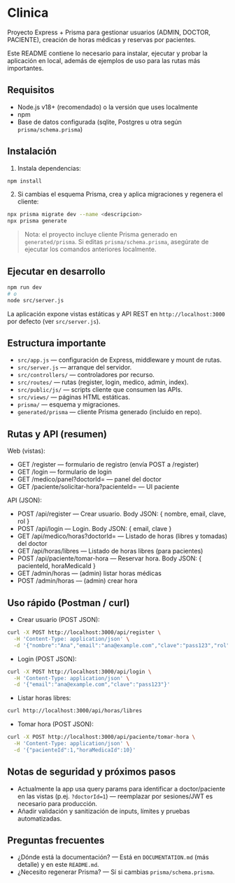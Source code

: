 # Clinica

Proyecto Express + Prisma para gestionar usuarios (ADMIN, DOCTOR, PACIENTE), creación de horas médicas y reservas por pacientes.

Este README contiene lo necesario para instalar, ejecutar y probar la aplicación en local, además de ejemplos de uso para las rutas más importantes.

## Requisitos

- Node.js v18+ (recomendado) o la versión que uses localmente
- npm
- Base de datos configurada (sqlite, Postgres u otra según `prisma/schema.prisma`)

## Instalación

1. Instala dependencias:

```bash
npm install
```

2. Si cambias el esquema Prisma, crea y aplica migraciones y regenera el cliente:

```bash
npx prisma migrate dev --name <descripcion>
npx prisma generate
```

> Nota: el proyecto incluye cliente Prisma generado en `generated/prisma`. Si editas `prisma/schema.prisma`, asegúrate de ejecutar los comandos anteriores localmente.

## Ejecutar en desarrollo

```bash
npm run dev
# o
node src/server.js
```

La aplicación expone vistas estáticas y API REST en `http://localhost:3000` por defecto (ver `src/server.js`).

## Estructura importante

- `src/app.js` — configuración de Express, middleware y mount de rutas.
- `src/server.js` — arranque del servidor.
- `src/controllers/` — controladores por recurso.
- `src/routes/` — rutas (register, login, medico, admin, index).
- `src/public/js/` — scripts cliente que consumen las APIs.
- `src/views/` — páginas HTML estáticas.
- `prisma/` — esquema y migraciones.
- `generated/prisma` — cliente Prisma generado (incluido en repo).

## Rutas y API (resumen)

Web (vistas):
- GET /register — formulario de registro (envía POST a /register)
- GET /login — formulario de login
- GET /medico/panel?doctorId=<id> — panel del doctor
- GET /paciente/solicitar-hora?pacienteId=<id> — UI paciente

API (JSON):
- POST /api/register — Crear usuario. Body JSON: { nombre, email, clave, rol }
- POST /api/login — Login. Body JSON: { email, clave }
- GET /api/medico/horas?doctorId=<id> — Listado de horas (libres y tomadas) del doctor
- GET /api/horas/libres — Listado de horas libres (para pacientes)
- POST /api/paciente/tomar-hora — Reservar hora. Body JSON: { pacienteId, horaMedicaId }
- GET /admin/horas — (admin) listar horas médicas
- POST /admin/horas — (admin) crear hora

## Uso rápido (Postman / curl)

- Crear usuario (POST JSON):

```bash
curl -X POST http://localhost:3000/api/register \
  -H 'Content-Type: application/json' \
  -d '{"nombre":"Ana","email":"ana@example.com","clave":"pass123","rol":"PACIENTE"}'
```

- Login (POST JSON):

```bash
curl -X POST http://localhost:3000/api/login \
  -H 'Content-Type: application/json' \
  -d '{"email":"ana@example.com","clave":"pass123"}'
```

- Listar horas libres:

```bash
curl http://localhost:3000/api/horas/libres
```

- Tomar hora (POST JSON):

```bash
curl -X POST http://localhost:3000/api/paciente/tomar-hora \
  -H 'Content-Type: application/json' \
  -d '{"pacienteId":1,"horaMedicaId":10}'
```

## Notas de seguridad y próximos pasos

- Actualmente la app usa query params para identificar a doctor/paciente en las vistas (p.ej. `?doctorId=1`) — reemplazar por sesiones/JWT es necesario para producción.
- Añadir validación y sanitización de inputs, límites y pruebas automatizadas.

## Preguntas frecuentes

- ¿Dónde está la documentación? — Está en `DOCUMENTATION.md` (más detalle) y en este `README.md`.
- ¿Necesito regenerar Prisma? — Sí si cambias `prisma/schema.prisma`.

